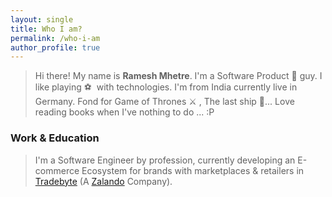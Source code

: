 ```yaml
---
layout: single
title: Who I am?
permalink: /who-i-am
author_profile: true
---
```


<blockquote>Hi there! My name is <strong>Ramesh Mhetre</strong>. I'm a Software Product 🚀 guy. I like playing ⚽  with technologies. I'm from India currently live in Germany. Fond for Game of Thrones ⚔️ , The last ship 🚢... Love reading books when I've nothing to do ... :P</blockquote>

### Work & Education

<blockquote>I'm a Software Engineer by profession, currently developing an E-commerce Ecosystem for brands with marketplaces & retailers in <a target="_blank" href="https://www.tradebyte.com">Tradebyte</a> (A <a href="http://zalando.de">Zalando</a> Company).</blockquote>
